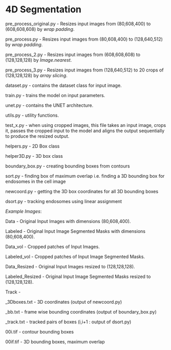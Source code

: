 # 4D Segmentation
 
pre_process_original.py - Resizes input images from (80,608,400) to (608,608,608) by *wrap padding*.

pre_process.py - Resizes input images from (80,608,400) to (128,640,512) by *wrap padding*.

pre_process_2.py - Resizes input images from (608,608,608) to (128,128,128) by *Image.nearest*.

pre_process_3.py - Resizes input images from (128,640,512) to 20 crops of (128,128,128) by *array slicing*.

dataset.py - contains the dataset class for input image. 

train.py - trains the model on input parameters.

unet.py - contains the UNET architecture.

utils.py - utility functions.

test_x.py - when using cropped images, this file takes an input image, crops it, passes the cropped input to the model and aligns the output sequentially to produce the resized output.

helpers.py - 2D Box class

helper3D.py - 3D box class

boundary_box.py - creating bounding boxes from contours

sort.py - finding box of maximum overlap i.e. finding a 3D bounding box for endosomes in the cell image

newcoord.py - getting the 3D box coordinates for all 3D bounding boxes

dsort.py - tracking endosomes using linear assignment

_Example Images_:

Data - Original Input Images with dimensions (80,608,400).

Labeled - Original Input Image Segmented Masks with dimensions (80,608,400).

Data_vol - Cropped patches of Input Images. 

Labeled_vol -  Cropped patches of Input Image Segmented Masks. 

Data_Resized - Original Input Images resized to (128,128,128).

Labeled_Resized - Original Input Image Segmented Masks resized to (128,128,128).

Track - 

_3Dboxes.txt - 3D coordinates (output of newcoord.py)

_bb.txt - frame wise bounding coordinates (output of boundary_box.py)

_track.txt - tracked pairs of boxes (i,i+1 : output of dsort.py)

00i.tif - contour bounding boxes

00if.tif - 3D bounding boxes, maximum overlap

